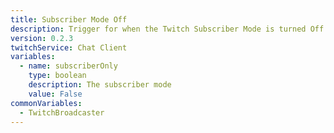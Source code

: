 ```yaml
---
title: Subscriber Mode Off
description: Trigger for when the Twitch Subscriber Mode is turned Off
version: 0.2.3
twitchService: Chat Client
variables:
  - name: subscriberOnly
    type: boolean
    description: The subscriber mode
    value: False
commonVariables:
  - TwitchBroadcaster
---
```

